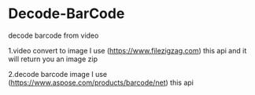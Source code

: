 # Decode-BarCode
decode barcode from video

1.video convert to image I use (https://www.filezigzag.com) this api and it will return you an image zip

2.decode barcode image I use (https://www.aspose.com/products/barcode/net) this api 

